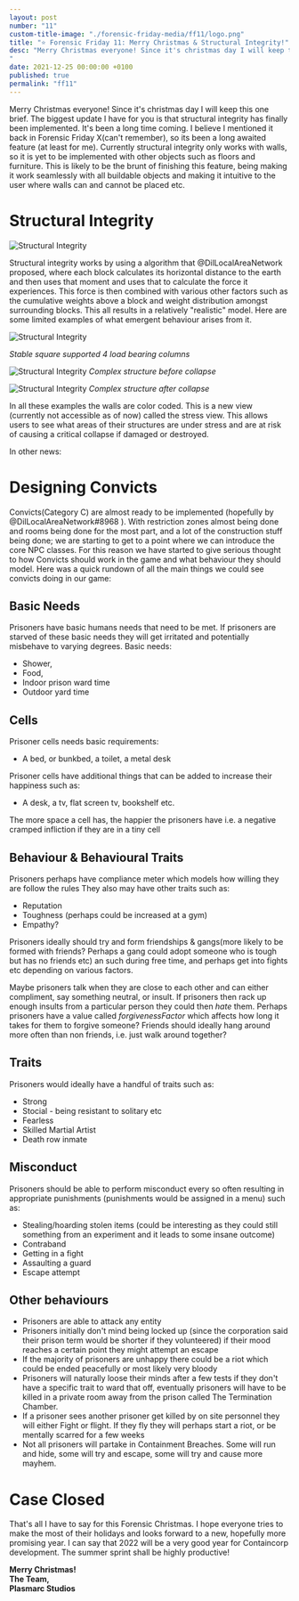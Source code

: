 ```yaml
---
layout: post
number: "11"
custom-title-image: "./forensic-friday-media/ff11/logo.png"
title: "⭐ Forensic Friday 11: Merry Christmas & Structural Integrity!"
desc: "Merry Christmas everyone! Since it's christmas day I will keep this one brief. The biggest update I have for you is that structural integrity has finally been implemented. It's been a long time coming. I believe I mentioned it back in Forensic Friday X(can't remember), so its been a long awaited feature (at least for me). Currently structural integrity only works with walls, so it is yet to be implemented with other objects such as floors and furniture. This is likely to be the brunt of finishing this feature, being making it work seamlessly with all buildable objects and making it intuitive to the user where walls can and cannot be placed etc. 
"
date: 2021-12-25 00:00:00 +0100
published: true
permalink: "ff11"
---
```

Merry Christmas everyone! Since it's christmas day I will keep this one brief. The biggest update I have for you is that structural integrity has finally been implemented. It's been a long time coming. I believe I mentioned it back in Forensic Friday X(can't remember), so its been a long awaited feature (at least for me). Currently structural integrity only works with walls, so it is yet to be implemented with other objects such as floors and furniture. This is likely to be the brunt of finishing this feature, being making it work seamlessly with all buildable objects and making it intuitive to the user where walls can and cannot be placed etc. 

# Structural Integrity

![Structural Integrity](./forensic-friday-media/ff11/1.png)

Structural integrity works by using a algorithm that @DilLocalAreaNetwork proposed, where each block calculates its horizontal distance to the earth and then uses that moment and uses that to calculate the force it experiences. This force is then combined with various other factors such as the cumulative weights above a block and weight distribution amongst surrounding blocks. This all results in a relatively "realistic" model. Here are some limited examples of what emergent behaviour arises from it.


![Structural Integrity](./forensic-friday-media/ff11/2.png)

*Stable square supported 4 load bearing columns*

![Structural Integrity](./forensic-friday-media/ff11/3.png)
*Complex structure before collapse*

![Structural Integrity](./forensic-friday-media/ff11/4.png)
*Complex structure after collapse*

In all these examples the walls are color coded. This is a new view (currently not accessible as of now) called the stress view. This allows users to see what areas of their structures are under stress and are at risk of causing a critical collapse if damaged or destroyed.

In other news:

# Designing Convicts

Convicts(Category C) are almost ready to be implemented (hopefully by @DilLocalAreaNetwork#8968 ). With restriction zones almost being done and rooms being done for the most part, and a lot of the construction stuff being done; we are starting to get to a point where we can introduce the core NPC classes. For this reason we have started to give serious thought to how Convicts should work in the game and what behaviour they should model. Here was a quick rundown of all the main things we could see convicts doing in our game:

## **Basic Needs**
Prisoners have basic humans needs that need to be met. If prisoners are starved of these basic needs they will get irritated and potentially misbehave to varying degrees.
Basic needs:
- Shower,
- Food,
- Indoor prison ward time
- Outdoor yard time

## **Cells**
Prisoner cells needs basic requirements:
- A bed, or bunkbed, a toilet, a metal desk

Prisoner cells have additional things that can be added to increase their happiness such as:
- A desk, a tv, flat screen tv, bookshelf etc.

The more space a cell has, the happier the prisoners have i.e. a negative cramped infliction if they are in a tiny cell

## **Behaviour  & Behavioural Traits**
Prisoners perhaps have compliance meter which models how willing they are follow the rules
They also may have other traits such as:
- Reputation
- Toughness (perhaps could be increased at a gym)
- Empathy?

Prisoners ideally should try and form friendships &  gangs(more likely to be formed with friends? Perhaps a gang could adopt someone who is tough but has no friends etc) an such during free time, and perhaps get into fights etc depending on various factors. 

Maybe prisoners talk when they are close to each other and can either compliment, say something neutral, or insult. If prisoners then rack up enough insults from a particular person they could then *hate* them. Perhaps prisoners have a value called *forgivenessFactor* which affects how long it takes for them to forgive someone?
Friends should ideally hang around more often than non friends, i.e. just walk around together?

## Traits
Prisoners would ideally have a handful of traits such as:
- Strong
- Stocial - being resistant to solitary etc
- Fearless
- Skilled Martial Artist
- Death row inmate

## Misconduct
Prisoners should be able to perform misconduct every so often resulting in appropriate punishments (punishments would be assigned in a menu)
such as:
- Stealing/hoarding stolen items (could be interesting as they could still something from an experiment and it leads to some insane outcome)
- Contraband
- Getting in a fight
- Assaulting a guard
- Escape attempt

## Other behaviours
- Prisoners are able to attack any entity
- Prisoners initially don't mind being locked up (since the corporation said their prison term would be shorter if they volunteered) if their mood reaches a certain point they might attempt an escape
- If the majority of prisoners are unhappy there could be a riot which could be ended peacefully or most likely very bloody
- Prisoners will naturally loose their minds after a few tests if they don't have a specific trait to ward that off, eventually prisoners will have to be killed in a private room away from the prison called The Termination Chamber.
- If a prisoner sees another prisoner get killed by on site personnel they will either Fight or flight. If they fly they will perhaps start a riot, or be mentally scarred for a few weeks
- Not all prisoners will partake in Containment Breaches. Some will run and hide, some will try and escape, some will try and cause more mayhem.

# Case Closed

That's all I have to say for this Forensic Christmas. I hope everyone tries to make the most of their holidays and looks forward to a new, hopefully more promising year. I can say that 2022 will be a very good year for Containcorp development. The summer sprint shall be highly productive! 

**Merry Christmas!**\
**The Team,**\
**Plasmarc Studios**